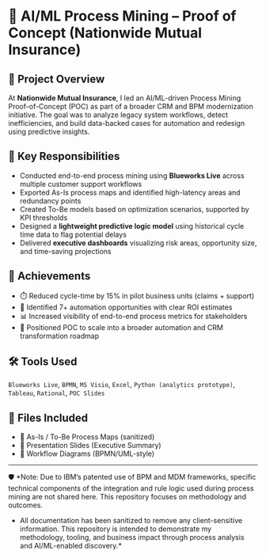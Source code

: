 # 🤖 AI/ML Process Mining – Proof of Concept (Nationwide Mutual Insurance)

## 📌 Project Overview
At **Nationwide Mutual Insurance**, I led an AI/ML-driven Process Mining Proof-of-Concept (POC) as part of a broader CRM and BPM modernization initiative. The goal was to analyze legacy system workflows, detect inefficiencies, and build data-backed cases for automation and redesign using predictive insights.

## 🧩 Key Responsibilities
- Conducted end-to-end process mining using **Blueworks Live** across multiple customer support workflows
- Exported As-Is process maps and identified high-latency areas and redundancy points
- Created To-Be models based on optimization scenarios, supported by KPI thresholds
- Designed a **lightweight predictive logic model** using historical cycle time data to flag potential delays
- Delivered **executive dashboards** visualizing risk areas, opportunity size, and time-saving projections

## 🚀 Achievements
- ⏱️ Reduced cycle-time by 15% in pilot business units (claims + support)
- 🔄 Identified 7+ automation opportunities with clear ROI estimates
- 📊 Increased visibility of end-to-end process metrics for stakeholders
- 🤖 Positioned POC to scale into a broader automation and CRM transformation roadmap

## 🛠️ Tools Used
`Blueworks Live`, `BPMN`, `MS Visio`, `Excel`, `Python (analytics prototype)`, `Tableau`, `Rational`, `POC Slides`

## 📁 Files Included
- 🧭 As-Is / To-Be Process Maps (sanitized)
- 📄 Presentation Slides (Executive Summary)
- 🔄 Workflow Diagrams (BPMN/UML-style)
  
---

🛡️ *Note: Due to IBM’s patented use of BPM and MDM frameworks, specific technical components of the integration and rule logic used during process mining are not shared here. This repository focuses on methodology and outcomes.
* All documentation has been sanitized to remove any client-sensitive information. This repository is intended to demonstrate my methodology, tooling, and business impact through process analysis and AI/ML-enabled discovery.*
